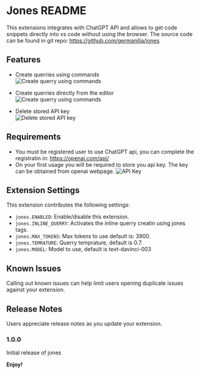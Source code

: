 # Jones README

This extensions integrates with ChatGPT API and allows to get code snippets directly into vs code without using the browser.
The source code can be found in git repo:
https://github.com/germanilia/jones


## Features

* Create querries using commands <br>
![Create querry using commands](media/command_querry.gif)

* Create querries directly from the editor<br>
![Create querry using commands](media/inline_querry.gif)

* Delete stored API key<br>
![Delete stored API key](media/delete_key.gif)

## Requirements

* You must be registered user to use ChatGPT api, you can complete the registratin in: https://openai.com/api/
* On your first usage you will be required to store you api key. The key can be obtained from openai webpage.
![API Key](media/api_key.gif)

## Extension Settings

This extension contributes the following settings:

* `jones.ENABLED`: Enable/disable this extension.
* `jones.INLINE_QUERRY`: Activates the inline querry creatin using jones tags.
* `jones.MAX_TOKENS`: Max tokens to use default is: 3900.
* `jones.TEMRATURE`: Querry temprature, default is 0.7.
* `jones.MODEL`: Model to use, default is text-davinci-003

## Known Issues

Calling out known issues can help limit users opening duplicate issues against your extension.

## Release Notes

Users appreciate release notes as you update your extension.

### 1.0.0

Initial release of jones


**Enjoy!**
